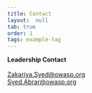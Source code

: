 ```yaml
---
title: Contact
layout:  null
tab: true
order: 1
tags: example-tag
---
```

<b>Leadership Contact</b><br>
<br>Zakariya.Syed@owasp.org
<br>Syed.Abrar@owasp.org
